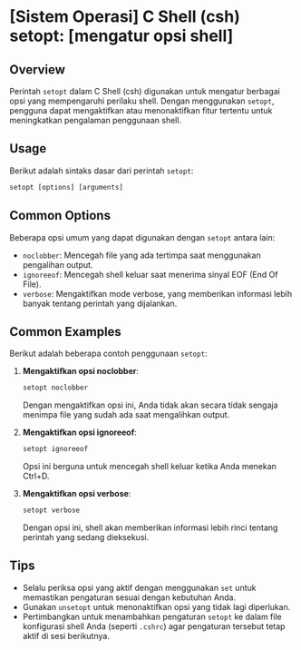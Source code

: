 # [Sistem Operasi] C Shell (csh) setopt: [mengatur opsi shell]

## Overview
Perintah `setopt` dalam C Shell (csh) digunakan untuk mengatur berbagai opsi yang mempengaruhi perilaku shell. Dengan menggunakan `setopt`, pengguna dapat mengaktifkan atau menonaktifkan fitur tertentu untuk meningkatkan pengalaman penggunaan shell.

## Usage
Berikut adalah sintaks dasar dari perintah `setopt`:

```csh
setopt [options] [arguments]
```

## Common Options
Beberapa opsi umum yang dapat digunakan dengan `setopt` antara lain:

- `noclobber`: Mencegah file yang ada tertimpa saat menggunakan pengalihan output.
- `ignoreeof`: Mencegah shell keluar saat menerima sinyal EOF (End Of File).
- `verbose`: Mengaktifkan mode verbose, yang memberikan informasi lebih banyak tentang perintah yang dijalankan.

## Common Examples
Berikut adalah beberapa contoh penggunaan `setopt`:

1. **Mengaktifkan opsi noclobber**:
   ```csh
   setopt noclobber
   ```
   Dengan mengaktifkan opsi ini, Anda tidak akan secara tidak sengaja menimpa file yang sudah ada saat mengalihkan output.

2. **Mengaktifkan opsi ignoreeof**:
   ```csh
   setopt ignoreeof
   ```
   Opsi ini berguna untuk mencegah shell keluar ketika Anda menekan Ctrl+D.

3. **Mengaktifkan opsi verbose**:
   ```csh
   setopt verbose
   ```
   Dengan opsi ini, shell akan memberikan informasi lebih rinci tentang perintah yang sedang dieksekusi.

## Tips
- Selalu periksa opsi yang aktif dengan menggunakan `set` untuk memastikan pengaturan sesuai dengan kebutuhan Anda.
- Gunakan `unsetopt` untuk menonaktifkan opsi yang tidak lagi diperlukan.
- Pertimbangkan untuk menambahkan pengaturan `setopt` ke dalam file konfigurasi shell Anda (seperti `.cshrc`) agar pengaturan tersebut tetap aktif di sesi berikutnya.